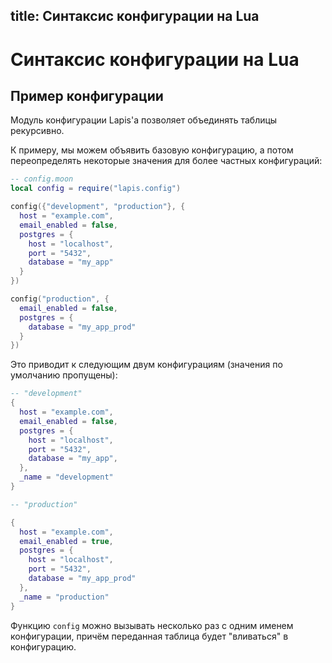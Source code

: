 title: Синтаксис конфигурации на Lua
--
<div class="override_lang" data-lang="lua"></div>

# Синтаксис конфигурации на Lua

## Пример конфигурации

Модуль конфигурации Lapis'а позволяет объединять
таблицы рекурсивно.

К примеру, мы можем объявить базовую конфигурацию,
а потом переопределять некоторые значения
для более частных конфигураций:

```lua
-- config.moon
local config = require("lapis.config")

config({"development", "production"}, {
  host = "example.com",
  email_enabled = false,
  postgres = {
    host = "localhost",
    port = "5432",
    database = "my_app"
  }
})

config("production", {
  email_enabled = false,
  postgres = {
    database = "my_app_prod"
  }
})
```
Это приводит к следующим двум конфигурациям
(значения по умолчанию пропущены):

```lua
-- "development"
{
  host = "example.com",
  email_enabled = false,
  postgres = {
    host = "localhost",
    port = "5432",
    database = "my_app",
  },
  _name = "development"
}
```

```lua
-- "production"

{
  host = "example.com",
  email_enabled = true,
  postgres = {
    host = "localhost",
    port = "5432",
    database = "my_app_prod"
  },
  _name = "production"
}
```

Функцию `config` можно вызывать несколько раз с одним именем
конфигурации, причём переданная таблица будет "вливаться"
в конфигурацию.

